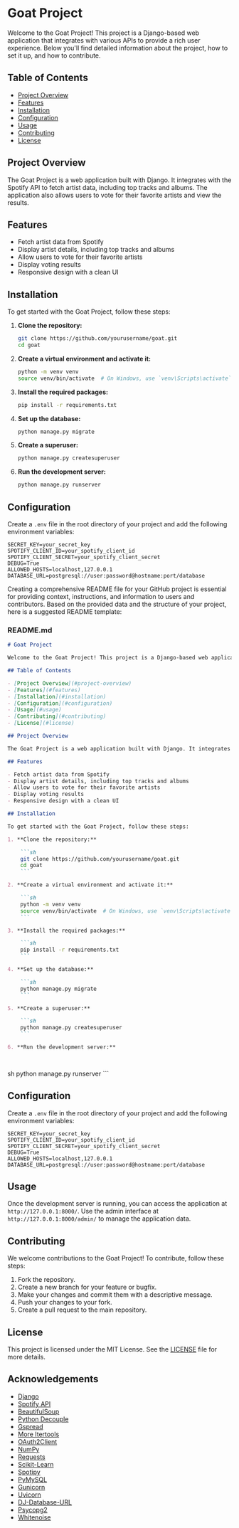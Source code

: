 # Goat Project

Welcome to the Goat Project! This project is a Django-based web application that integrates with various APIs to provide a rich user experience. Below you'll find detailed information about the project, how to set it up, and how to contribute.

## Table of Contents

- [Project Overview](#project-overview)
- [Features](#features)
- [Installation](#installation)
- [Configuration](#configuration)
- [Usage](#usage)
- [Contributing](#contributing)
- [License](#license)

## Project Overview

The Goat Project is a web application built with Django. It integrates with the Spotify API to fetch artist data, including top tracks and albums. The application also allows users to vote for their favorite artists and view the results.

## Features

- Fetch artist data from Spotify
- Display artist details, including top tracks and albums
- Allow users to vote for their favorite artists
- Display voting results
- Responsive design with a clean UI

## Installation

To get started with the Goat Project, follow these steps:

1. **Clone the repository:**

    ```sh
    git clone https://github.com/yourusername/goat.git
    cd goat
    ```

2. **Create a virtual environment and activate it:**

    ```sh
    python -m venv venv
    source venv/bin/activate  # On Windows, use `venv\Scripts\activate`
    ```

3. **Install the required packages:**

    ```sh
    pip install -r requirements.txt
    ```

4. **Set up the database:**

    ```sh
    python manage.py migrate
    ```

5. **Create a superuser:**

    ```sh
    python manage.py createsuperuser
    ```

6. **Run the development server:**

    ```sh
    python manage.py runserver
    ```

## Configuration

Create a `.env` file in the root directory of your project and add the following environment variables:

```properties
SECRET_KEY=your_secret_key
SPOTIFY_CLIENT_ID=your_spotify_client_id
SPOTIFY_CLIENT_SECRET=your_spotify_client_secret
DEBUG=True
ALLOWED_HOSTS=localhost,127.0.0.1
DATABASE_URL=postgresql://user:password@hostname:port/database
```

Creating a comprehensive README file for your GitHub project is essential for providing context, instructions, and information to users and contributors. Based on the provided data and the structure of your project, here is a suggested README template:

### README.md

```markdown
# Goat Project

Welcome to the Goat Project! This project is a Django-based web application that integrates with various APIs to provide a rich user experience. Below you'll find detailed information about the project, how to set it up, and how to contribute.

## Table of Contents

- [Project Overview](#project-overview)
- [Features](#features)
- [Installation](#installation)
- [Configuration](#configuration)
- [Usage](#usage)
- [Contributing](#contributing)
- [License](#license)

## Project Overview

The Goat Project is a web application built with Django. It integrates with the Spotify API to fetch artist data, including top tracks and albums. The application also allows users to vote for their favorite artists and view the results.

## Features

- Fetch artist data from Spotify
- Display artist details, including top tracks and albums
- Allow users to vote for their favorite artists
- Display voting results
- Responsive design with a clean UI

## Installation

To get started with the Goat Project, follow these steps:

1. **Clone the repository:**

    ```sh
    git clone https://github.com/yourusername/goat.git
    cd goat
    ```

2. **Create a virtual environment and activate it:**

    ```sh
    python -m venv venv
    source venv/bin/activate  # On Windows, use `venv\Scripts\activate`
    ```

3. **Install the required packages:**

    ```sh
    pip install -r requirements.txt
    ```

4. **Set up the database:**

    ```sh
    python manage.py migrate
    ```

5. **Create a superuser:**

    ```sh
    python manage.py createsuperuser
    ```

6. **Run the development server:**

   

 ```

sh
    python manage.py runserver
    ```

## Configuration

Create a `.env` file in the root directory of your project and add the following environment variables:

```properties
SECRET_KEY=your_secret_key
SPOTIFY_CLIENT_ID=your_spotify_client_id
SPOTIFY_CLIENT_SECRET=your_spotify_client_secret
DEBUG=True
ALLOWED_HOSTS=localhost,127.0.0.1
DATABASE_URL=postgresql://user:password@hostname:port/database
```

## Usage

Once the development server is running, you can access the application at `http://127.0.0.1:8000/`. Use the admin interface at `http://127.0.0.1:8000/admin/` to manage the application data.

## Contributing

We welcome contributions to the Goat Project! To contribute, follow these steps:

1. Fork the repository.
2. Create a new branch for your feature or bugfix.
3. Make your changes and commit them with a descriptive message.
4. Push your changes to your fork.
5. Create a pull request to the main repository.

## License

This project is licensed under the MIT License. See the [LICENSE](LICENSE) file for more details.

## Acknowledgements

- [Django](https://www.djangoproject.com/)
- [Spotify API](https://developer.spotify.com/documentation/web-api/)
- [BeautifulSoup](https://www.crummy.com/software/BeautifulSoup/)
- [Python Decouple](https://github.com/henriquebastos/python-decouple)
- [Gspread](https://github.com/burnash/gspread)
- [More Itertools](https://github.com/more-itertools/more-itertools)
- [OAuth2Client](https://github.com/google/oauth2client)
- [NumPy](https://numpy.org/)
- [Requests](https://docs.python-requests.org/en/latest/)
- [Scikit-Learn](https://scikit-learn.org/stable/)
- [Spotipy](https://spotipy.readthedocs.io/en/2.16.1/)
- [PyMySQL](https://github.com/PyMySQL/PyMySQL)
- [Gunicorn](https://gunicorn.org/)
- [Uvicorn](https://www.uvicorn.org/)
- [DJ-Database-URL](https://github.com/jacobian/dj-database-url)
- [Psycopg2](https://www.psycopg.org/)
- [Whitenoise](http://whitenoise.evans.io/en/stable/)
